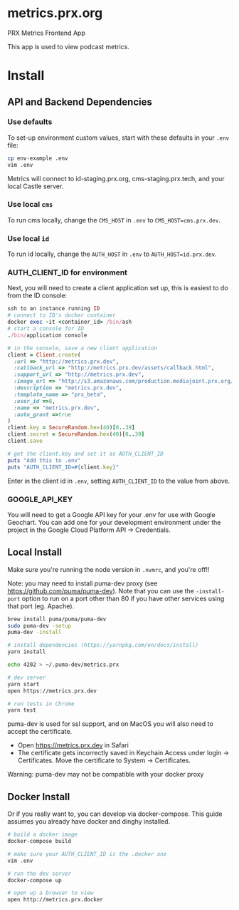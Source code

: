 # metrics.prx.org
PRX Metrics Frontend App

This app is used to view podcast metrics.

# Install

## API and Backend Dependencies

### Use defaults
To set-up environment custom values, start with these defaults in your `.env` file:
``` sh
cp env-example .env
vim .env
```
Metrics will connect to id-staging.prx.org, cms-staging.prx.tech, and your local Castle server.

### Use local `cms`
To run cms locally, change the `CMS_HOST` in `.env` to `CMS_HOST=cms.prx.dev`.

###  Use local `id`
To run id locally, change the `AUTH_HOST` in `.env` to `AUTH_HOST=id.prx.dev`.

### AUTH_CLIENT_ID for environment
Next, you will need to create a client application set up, this is easiest to do from the ID console:
``` ruby
ssh to an instance running ID
# connect to ID's docker container
docker exec -it <container_id> /bin/ash
# start a console for ID
./bin/application console

# in the console, save a new client application
client = Client.create(
  :url => "http://metrics.prx.dev",
  :callback_url => "http://metrics.prx.dev/assets/callback.html",
  :support_url => "http://metrics.prx.dev",
  :image_url => "http://s3.amazonaws.com/production.mediajoint.prx.org/public/comatose_files/4625/prx-logo_large.png",
  :description => "metrics.prx.dev",
  :template_name => "prx_beta",
  :user_id =>8,
  :name => "metrics.prx.dev",
  :auto_grant =>true
)
client.key = SecureRandom.hex(40)[0..39]
client.secret = SecureRandom.hex(40)[0..39]
client.save

# get the client.key and set it as AUTH_CLIENT_ID
puts "Add this to .env"
puts "AUTH_CLIENT_ID=#{client.key}"
```

Enter in the client id in `.env`, setting `AUTH_CLIENT_ID` to the value from above.

### GOOGLE_API_KEY
You will need to get a Google API key for your .env for use with Google Geochart.
You can add one for your development environment under the project in the Google Cloud Platform API -> Credentials.

## Local Install

Make sure you're running the node version in `.nvmrc`, and you're off!!

Note: you may need to install puma-dev proxy (see https://github.com/puma/puma-dev). Note that you can use the
`-install-port` option to run on a port other than 80 if you have other services using that port (eg. Apache).
``` sh
brew install puma/puma/puma-dev
sudo puma-dev -setup
puma-dev -install

```

``` sh
# install dependencies (https://yarnpkg.com/en/docs/install)
yarn install

echo 4202 > ~/.puma-dev/metrics.prx

# dev server
yarn start
open https://metrics.prx.dev

# run tests in Chrome
yarn test
```

puma-dev is used for ssl support, and on MacOS you will also need to accept the certificate.
* Open https://metrics.prx.dev in Safari
* The certificate gets incorrectly saved in Keychain Access under login -> Certificates. Move the certificate to System -> Certificates.

Warning: puma-dev may not be compatible with your docker proxy

## Docker Install

 Or if you really want to, you can develop via docker-compose.
 This guide assumes you already have docker and dinghy installed.

 ``` sh
 # build a docker image
 docker-compose build

 # make sure your AUTH_CLIENT_ID is the .docker one
 vim .env

 # run the dev server
 docker-compose up
 
 # open up a browser to view
 open http://metrics.prx.docker
